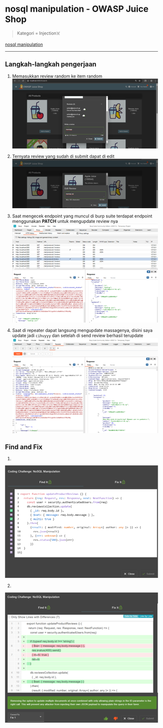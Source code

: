 # nosql manipulation - OWASP Juice Shop

>Kategori = Injection☠️

[nosql manipulation](http://localhost:3000/#/score-board?categories=Injection)

---

## Langkah-langkah pengerjaan
1. Memasukkan review random ke item random
![alt text](./gambar/nm-1.png)

2. Ternyata review yang sudah di submit dapat di edit
![alt text](./gambar/nm-2.png)

3. Saat mengecek endpoint yang muncul di burp suite terdapat endpoint menggunakan **PATCH** untuk mengupdate review nya
![alt text](./gambar/nm-3.png)

4. Saat di repeater dapat langsung mengupdate massagenya, disini saya update jadi `cihuyyy` dan setelah di send review berhasil terupdate
![alt text](./gambar/nm-4.png)

## Find and Fix
1.
![alt text](./gambar/nm-5.png)

2.
![alt text](./gambar/nm-6.png)